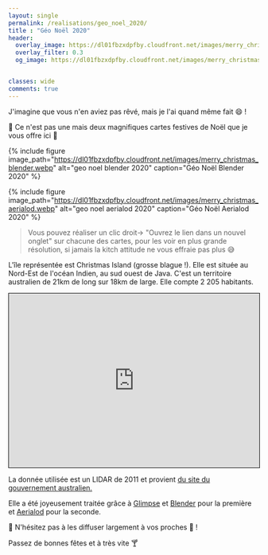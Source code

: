 ```yaml
---
layout: single
permalink: /realisations/geo_noel_2020/  
title : "Géo Noël 2020"   
header:
  overlay_image: https://dl01fbzxdpfby.cloudfront.net/images/merry_christmas_aerialod.webp
  overlay_filter: 0.3
  og_image: https://dl01fbzxdpfby.cloudfront.net/images/merry_christmas_aerialod.webp


classes: wide
comments: true
---
```


J'imagine que vous n'en aviez pas rêvé, mais je l'ai quand même fait :smile: !

:gift: Ce n'est pas une mais deux magnifiques cartes festives de Noël que je vous offre ici :gift:

{% include figure image_path="https://dl01fbzxdpfby.cloudfront.net/images/merry_christmas_blender.webp" alt="geo noel blender 2020" caption="Géo Noël Blender 2020" %}

{% include figure image_path="https://dl01fbzxdpfby.cloudfront.net/images/merry_christmas_aerialod.webp" alt="geo noel aerialod 2020" caption="Géo Noël Aerialod 2020" %}

>Vous pouvez réaliser un clic droit-> "Ouvrez le lien dans un nouvel onglet" sur chacune des cartes, pour les voir en plus grande résolution, si jamais la kitch attitude ne vous effraie pas plus :sweat_smile:

L'île représentée est Christmas Island (grosse blague !). Elle est située au Nord-Est de l'océan Indien, au sud ouest de Java. C'est un territoire australien de 21km de long sur 18km de large. Elle compte 2 205 habitants.

<iframe width="100%" height="350" frameborder="0" scrolling="no" marginheight="0" marginwidth="0" src="https://www.openstreetmap.org/export/embed.html?bbox=105.41416168212892%2C-10.645762120380684%2C105.86734771728516%2C-10.33721158817108&amp;layer=mapnik" style="border: 1px solid black"></iframe>

La donnée utilisée est un LIDAR de 2011 et provient [du site du gouvernement australien.](https://catalogue.data.wa.gov.au/dataset/christmas-island-dem-2011)

Elle a été joyeusement traitée grâce à [Glimpse](https://glimpse-editor.github.io/) et [Blender](https://www.blender.org/) pour la première et [Aerialod](http://ephtracy.github.io/index.html?page=aerialod) pour la seconde.

:santa: N'hésitez pas à les diffuser largement à vos proches :santa: !

Passez de bonnes fêtes et à très vite :cocktail:
